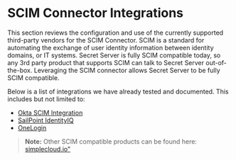 [title]: # (SCIM Integrations)
[tags]: # (configuration)
[priority]: # (500)
# SCIM Connector Integrations

This section reviews the configuration and use of the currently supported third-party vendors for the SCIM Connector.
SCIM is a standard for automating the exchange of user identity information between identity domains, or IT systems. Secret Server is fully SCIM compatible today, so any 3rd party product that supports SCIM can talk to Secret Server out-of-the-box. Leveraging the SCIM connector allows Secret Server to be fully SCIM compatible.

Below is a list of integrations we have already tested and documented. This includes but not limited to:

* [Okta SCIM Integration](okta/index.md)
* [SailPoint IdentityIQ](sailpoint/index.md)
* [OneLogin](onelogin/index.md)

>**Note:** Other SCIM compatible products can be found here: [simplecloud.io"](https://www.simplecloud.io/en/)